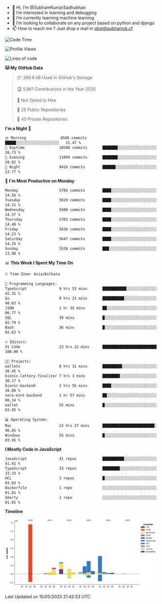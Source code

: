 - 👋 Hi, I’m @SubhamKumarSadhukhan
- 👀 I’m interested in learning and debugging
- 🌱 I’m currently learning machine learning
- 💞️ I’m looking to collaborate on any project based on python and django
- 📫 How to reach me ?
      Just drop a mail in idiot@subhamsk.cf

<!---
SubhamKumarSadhukhan/SubhamKumarSadhukhan is a ✨ special ✨ repository because its `README.md` (this file) appears on your GitHub profile.
You can click the Preview link to take a look at your changes.
--->


<!--START_SECTION:waka-->
![Code Time](http://img.shields.io/badge/Code%20Time-2%2C905%20hrs%2055%20mins-blue)

![Profile Views](http://img.shields.io/badge/Profile%20Views-0-blue)

![Lines of code](https://img.shields.io/badge/From%20Hello%20World%20I%27ve%20Written-2.9%20million%20lines%20of%20code-blue)

**🐱 My GitHub Data** 

> 📦 388.8 kB Used in GitHub's Storage 
 > 
> 🏆 5,861 Contributions in the Year 2025
 > 
> 🚫 Not Opted to Hire
 > 
> 📜 25 Public Repositories 
 > 
> 🔑 45 Private Repositories 
 > 
**I'm a Night 🦉** 

```text
🌞 Morning                8506 commits        █████░░░░░░░░░░░░░░░░░░░░   21.47 % 
🌆 Daytime                10588 commits       ███████░░░░░░░░░░░░░░░░░░   26.73 % 
🌃 Evening                11099 commits       ███████░░░░░░░░░░░░░░░░░░   28.02 % 
🌙 Night                  9416 commits        ██████░░░░░░░░░░░░░░░░░░░   23.77 % 
```
📅 **I'm Most Productive on Monday** 

```text
Monday                   5766 commits        ████░░░░░░░░░░░░░░░░░░░░░   14.56 % 
Tuesday                  5629 commits        ████░░░░░░░░░░░░░░░░░░░░░   14.21 % 
Wednesday                5690 commits        ████░░░░░░░░░░░░░░░░░░░░░   14.37 % 
Thursday                 5703 commits        ████░░░░░░░░░░░░░░░░░░░░░   14.40 % 
Friday                   5636 commits        ████░░░░░░░░░░░░░░░░░░░░░   14.23 % 
Saturday                 5647 commits        ████░░░░░░░░░░░░░░░░░░░░░   14.26 % 
Sunday                   5538 commits        ███░░░░░░░░░░░░░░░░░░░░░░   13.98 % 
```


📊 **This Week I Spent My Time On** 

```text
🕑︎ Time Zone: Asia/Kolkata

💬 Programming Languages: 
TypeScript               9 hrs 53 mins       ███████████░░░░░░░░░░░░░░   42.31 % 
Go                       9 hrs 21 mins       ██████████░░░░░░░░░░░░░░░   40.03 % 
JSON                     1 hr 35 mins        ██░░░░░░░░░░░░░░░░░░░░░░░   06.77 % 
SQL                      39 mins             █░░░░░░░░░░░░░░░░░░░░░░░░   02.79 % 
Bash                     36 mins             █░░░░░░░░░░░░░░░░░░░░░░░░   02.62 % 

🔥 Editors: 
VS Code                  23 hrs 22 mins      █████████████████████████   100.00 % 

🐱‍💻 Projects: 
wallets                  8 hrs 31 mins       █████████░░░░░░░░░░░░░░░░   36.45 % 
bionic-lottery-finalizer 7 hrs 3 mins        ████████░░░░░░░░░░░░░░░░░   30.17 % 
bionic-backend           3 hrs 55 mins       ████░░░░░░░░░░░░░░░░░░░░░   16.80 % 
nero-mint-backend        1 hr 57 mins        ██░░░░░░░░░░░░░░░░░░░░░░░   08.34 % 
wallet                   55 mins             █░░░░░░░░░░░░░░░░░░░░░░░░   03.95 % 

💻 Operating System: 
Mac                      22 hrs 27 mins      ████████████████████████░   96.05 % 
Windows                  55 mins             █░░░░░░░░░░░░░░░░░░░░░░░░   03.95 % 
```

**I Mostly Code in JavaScript** 

```text
JavaScript               41 repos            ██████████░░░░░░░░░░░░░░░   41.41 % 
TypeScript               33 repos            ████████░░░░░░░░░░░░░░░░░   33.33 % 
HCL                      3 repos             █░░░░░░░░░░░░░░░░░░░░░░░░   03.03 % 
Dockerfile               1 repo              ░░░░░░░░░░░░░░░░░░░░░░░░░   01.01 % 
Smarty                   1 repo              ░░░░░░░░░░░░░░░░░░░░░░░░░   01.01 % 
```



**Timeline**

![Lines of Code chart](https://raw.githubusercontent.com/SubhamKumarSadhukhan/SubhamKumarSadhukhan/main/assets/bar_graph.png)


 Last Updated on 15/05/2025 21:42:53 UTC
<!--END_SECTION:waka-->
